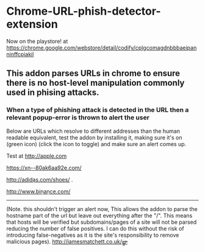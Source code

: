 ﻿# Chrome-URL-phish-detector-extension
Now on the playstore! at
https://chrome.google.com/webstore/detail/codify/cplgcomagdnbbbaeipanninffcpiakil

## This addon parses URLs in chrome to ensure there is no host-level manipulation commonly used in phising attacks.

### When a type of phishing attack is detected in the URL then a relevant popup-error is thrown to alert the user

Below are URLs which resolve to different addresses than the human readable equivalent, test the addon by installing it, making sure it's on (green icon) (click the icon to toggle) and make sure an alert comes up.

Test at http://аррӏе.com

https://xn--80ak6aa92e.com/

http://adidạs.com/shoes/ .

http://www.biṇaṇce.com/

<hr>

(Note. this shouldn't trigger an alert now, This allows the addon to parse the hostname part of the url but leave out everything after the "/".
This means that hosts will be verified but subdomains/pages of a site will not be parsed reducing the number of false positives.
I can do this without the risk of introducing false-negatives as it is the site's responsibility to remove malicious pages).
http://jamesmatchett.co.uk/జ్ఞ‌ా


